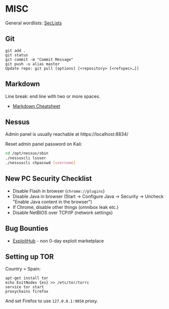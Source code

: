 # MISC

General wordlists: [SecLists](https://github.com/danielmiessler/SecLists)

Git
---
```
git add .
git status
git commit -m "Commit Message"
git push -u alias master
Update repo: git pull [options] [<repository> [<refspec>…​]]
```

Markdown
--------

Line break: end line with two or more spaces.  

* [Markdown Cheatsheet](https://github.com/adam-p/markdown-here/wiki/Markdown-Cheatsheet)

Nessus
------

Admin panel is usually reachable at https://localhost:8834/

Reset admin panel password on Kali:

```sh
cd /opt/nessus/sbin
./nessuscli lsuser
./nessuscli chpasswd [username]
```

New PC Security Checklist
-------------------------

* Disable Flash in browser (`chrome://plugins`)
* Disable Java in browser (Start -> Configure Java -> Security -> Uncheck "Enable Java content in the browser")
* If Chrome, disable other things (omnibox leak etc.)
* Disable NetBIOS over TCP/IP (network settings)

Bug Bounties
------------

* [ExploitHub](https://exploithub.com/) - non 0-day exploit marketplace

Setting up TOR
--------------

Country = Spain:  
```
apt-get install tor
echo ExitNodes {es} >> /etc/tor/torrc
service tor start
proxychains firefox
```
And set Firefox to use `127.0.0.1:9050` proxy.
